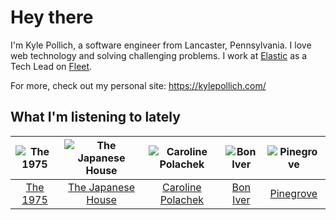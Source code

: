 # Hey there


I'm Kyle Pollich, a software engineer from Lancaster, Pennsylvania. I love web technology and solving challenging problems.
I work at [Elastic](https://www.elastic.co/) as a Tech Lead on [Fleet](https://www.elastic.co/guide/en/fleet/current/fleet-overview.html).

For more, check out my personal site: https://kylepollich.com/

## What I'm listening to lately

<!-- begin artists -->
  |![The 1975](https://i.scdn.co/image/ab6761610000f17889348336354096fd4e36ca73)|![The Japanese House](https://i.scdn.co/image/ab6761610000f178219ef33af431aa46dda33714)|![Caroline Polachek](https://i.scdn.co/image/ab6761610000f178d06f948216f34ea0298aef43)|![Bon Iver](https://i.scdn.co/image/ab6761610000f17867be065df01f37a3880216be)|![Pinegrove](https://i.scdn.co/image/ab6761610000f1780089634a4e7964d250223ed6)|
  |:---:|:---:|:---:|:---:|:---:|
  |[The 1975](https://open.spotify.com/artist/3mIj9lX2MWuHmhNCA7LSCW)|[The Japanese House](https://open.spotify.com/artist/3IunaFjvNKj98JW89JYv9u)|[Caroline Polachek](https://open.spotify.com/artist/4Ge8xMJNwt6EEXOzVXju9a)|[Bon Iver](https://open.spotify.com/artist/4LEiUm1SRbFMgfqnQTwUbQ)|[Pinegrove](https://open.spotify.com/artist/2gbT6GPXMis0OAkZbEQCYB)|
<!-- end artists -->
